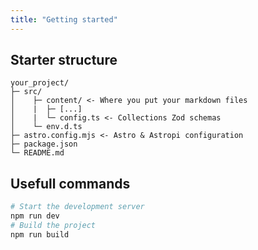 ```yaml
---
title: "Getting started"
---
```


## Starter structure

```
your_project/
├─ src/
│    ├─ content/ <- Where you put your markdown files
│    |  ├─ [...]
│    |  └─ config.ts <- Collections Zod schemas
│    └─ env.d.ts 
├─ astro.config.mjs <- Astro & Astropi configuration
├─ package.json
└─ README.md
```

## Usefull commands

```bash
# Start the development server
npm run dev
# Build the project
npm run build
```


